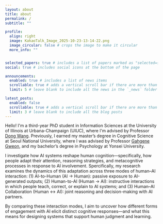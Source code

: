 ```yaml
---
layout: about
title: about
permalink: /
subtitle: ""

profile:
  align: right
  image: KakaoTalk_Image_2025-10-23-13-14-22.png
  image_circular: false # crops the image to make it circular
  more_info: ""


selected_papers: true # includes a list of papers marked as "selected={true}"
social: true # includes social icons at the bottom of the page

announcements:
  enabled: true # includes a list of news items
  scrollable: true # adds a vertical scroll bar if there are more than 3 news items
  limit: 5 # leave blank to include all the news in the `_news` folder

latest_posts:
  enabled: false
  scrollable: true # adds a vertical scroll bar if there are more than 3 new posts items
  limit: 3 # leave blank to include all the blog posts
---
```


Hello! I'm a third-year PhD student in Information Sciences at the University of Illinois at Urbana-Champaign (UIUC), where I'm advised by Professor 
[Dong Wang](https://ischool.illinois.edu/people/dong-wang). Previously, I earned my master’s degree in Cognitive Science at Seoul National University, where I was advised by Professor [Gahgene Gweon](https://convergence.snu.ac.kr/en/snu__professor/gweon_gahgene/), and my bachelor’s degree in Psychology at Yonsei University. 


I investigate how AI systems reshape human cognition—specifically, how people adapt their attention, reasoning strategies, and metacognitive processes in response to AI involvement. Spercifically, my research examines the dynamics of this adaptation across three modes of human–AI interaction: (1) AI-to-Human (AI → Human): passive exposure to AI-generated outputs; (2) Human-to-AI (Human → AI): instructive interactions in which people teach, correct, or explain to AI systems; and (3) Human–AI Collaboration (Human ↔ AI): joint reasoning and decision-making with AI partners.


By comparing these interaction modes, I aim to uncover how different forms of engagement with AI elicit distinct cognitive responses—and what this means for designing systems that support human judgment and learning.

